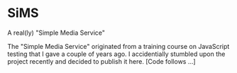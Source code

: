 # SiMS
A real(ly) "Simple Media Service"

The "Simple Media Service" originated from a training course on JavaScript testing that I gave a couple of years ago. I accidentially stumbled upon the project recently and decided to publish it here. 
[Code follows ...]
